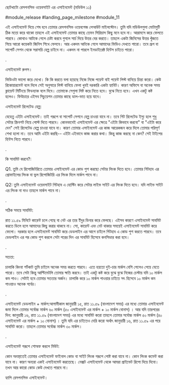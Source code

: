 ছোটখাটো রেসপনসিভ ওয়েবসাইট এর এসাইনমেন্ট (মডিউল ১১)

#module_release #landing_page_milestone #module_11

এই এসাইনমেন্ট দিয়ে শেষ হবে তোমার রেসপনসিভ ওয়েবপেজ লেআউট মাইলস্টোন। তুমি যদি মডিউলগুলা মোটামুটি ঠিক মতো করে থাকো তাহলে এই এসাইনমেন্ট তোমার কাছে তেমন সিরিয়াস কিছু মনে হবে না। আরামসে করে ফেলতে পারবে। কোথাও আটকে গেলে চেষ্টা করবে গুগলে সার্চ দিয়ে উত্তর বের করতে। তাহলে একটা জিনিসের উত্তর খুঁজতে গিয়ে আরো কয়েকটা জিনিস শিখে ফেলবে। আর একদম আটকে গেলে আমাদের ভিডিও দেখতে পারো। তবে গ্রূপ বা সাপোর্ট সেশন থেকে সরাসরি হেল্প চাইবে না। একদম না পারলে ইনডাইরেক্ট হিন্টস চাইতে পারো। 

 

.

এসাইনমেন্ট রুলস। 

ভিডিওটা ভালো করে দেখো। কি কি করতে বলা হয়েছে নিজে নিজে পয়েন্ট বাই পয়েন্ট লিস্ট বানিয়ে চিন্তা করো। কেউ রিকোয়ারমেন্ট বলে দিলে সেই অনুসারে লিস্ট বানিয়ে ফেলা খুবই দরকারি একটা হ্যাবিট। কারণ অফিসে বা অনেক সময় ক্লায়েন্ট মিটিংয়ে ফিডব্যাক বলে দিবে। তোমাকে সেগুলা লিষ্ট করে নিতে হবে। বুঝে নিতে হবে। এখন একটু কষ্ট হলেও। ফিউচারে এইসব সিচুয়েশন তোমার কাছে ডাল-ভাত হয়ে যাবে।  

  

 

এসাইনমেন্ট রিলেটেড হেল্প:

যেহেতু এইটা এসাইনমেন্ট। তাই গরূপে বা সাপোর্ট সেশনে হেল্প চাওয়া যাবে না। তবে গিট রিলেটেড ইস্যু হলে শুধু সেটার স্ক্রিনশট নিয়ে পোস্ট দিতে পারবে। কোনভাবেই এসাইনমেন্ট এর ক্ষেত্রে "এইটা কিভাবে করবো" বা "এইটা করে দেন" সেই রিলেটেড হেল্প চাওয়া যাবে না। কারণ তোমার এসাইনমেন্ট এর কাজ আরেকজন করে দিলে তোমার পরিপূর্ণ শেখা হলো না। তবে আমি এইটা করছি-- এইটা এইভাবে কাজ করার কথা। কিন্তু কাজ করছে না কেন? সেই টাইপের হিন্টস নিতে পারবে। 

.

 

কি সাবমিট করবে?:

Q1. তুমি যে রিপোজিটরিতে তোমার এসাইনমেন্ট এর কোড পুশ করছো সেটার লিংক দিতে হবে। তোমার গিটহাব এর প্রোফাইলের লিংক বা ভুল রিপোজিটরি এর লিংক দিলে মার্কস পাবে না।

Q2: তুমি এসাইনমেন্ট ওয়েবসাইট গিটহাব এ হোস্টিং করে সেটার লাইভ সাইট এর লিংক দিতে হবে। যদি লাইভ সাইট এর লিংক না দাও তাহলে মার্কস পাবে না।

 

.

 

সঠিক সময়ে সাবমিট:

রাত ১১.৫৯ মিনিটে কারেন্ট চলে গেছে বা নেট এর তার ইঁদুর ডিনার করে ফেলছে। এইসব কারণে এসাইনমেন্ট সাবমিট করতে ডিলে হলে আমাদের কিছু করার থাকবে না। সো, কারেন্ট এবং নেট থাকার সময়েই এসাইনমেন্ট সাবমিট করে ফেলো। দরকার হলে এসাইনমেন্ট সাবমিট করে ডেডলাইন এর আগে চাইলে গিটহাব এ কোড পুশ করতে পারবে। তবে ডেডলাইন এর পর কোড পুশ করলে সেটা পরের দিন এর সাবমিট হিসেবে কনসিডার করা হবে। 

 

.

সততা:

চালাকি কিংবা শর্টকাট তুমি চাইলে অনেক সময় করতে পারবে। এতে হয়তো দুই-চার মার্কস বেশি পেলেও পেয়ে যেতে পারো। তবে সেটা কিন্তু আল্টিমেটলি তোমার ক্ষতি করবে। তাই একটু কষ্ট করে বুঝে বুঝে নিজের চেস্টায় যদি ১০ মার্কস কম পাও। সেটাই হবে তোমার সততার অর্জন। চালাকি করে ১০ মার্কস পাওয়ার চাইতে সৎ হিসেবে ১০ মার্কস কম পাওয়াও অনেক গর্বের।

 .

এসাইনমেন্ট ডেডলাইন + মার্কস:আগামীকাল জানুয়ারী ১৫, রাত ১১.৫৯ (বাংলাদেশ সময়) এর মধ্যে তোমার এসাইনমেন্ট জমা দিলে তোমার সর্বোচ্চ মার্কস ৬০ মার্কস (৫০ এসাইনমেন্ট এর মার্কস + ১০ মার্কস বোনাস) । আর যদি তারপরের দিন: জানুয়ারী ১৬, রাত ১১.৫৯ (বাংলাদেশ সময়) এর মধ্যে সাবমিট করো তাহলে তোমার সর্বোচ্চ মার্কস ৫০ মার্কস (৪০ এসাইনমেন্ট এর মার্কস + ১০ বোনাস) । তুমি যদি এর চাইতেও দেরি করো অর্থাৎ জানুয়ারী ১৬, রাত ১১.৫৯ এর পরে সাবমিট করো। তাহলে তোমার সর্বোচ্চ মার্কস ৩০ মার্কস।

 

.

এসাইনমেন্ট গরূপে শোঅফ করলে মিউট:

কোন অবস্থাতেই তোমার এসাইনমেন্ট ফাইনাল কোড বা সাইট লিংক গরূপে পোষ্ট করা যাবে না। কোন লিংক কমেন্ট করা যাবে না। কারণ অন্যরা একই এসাইনমেন্ট করতেছে। নেক্সট এসাইনমেন্ট থেকে আমরা প্রাইভেট রিপো দিয়ে দিবো। তখন আর কারো কোড কেউ দেখতে পারবে না। 



 

হ্যাপি রেসপনসিভ এসাইনমেন্ট।
